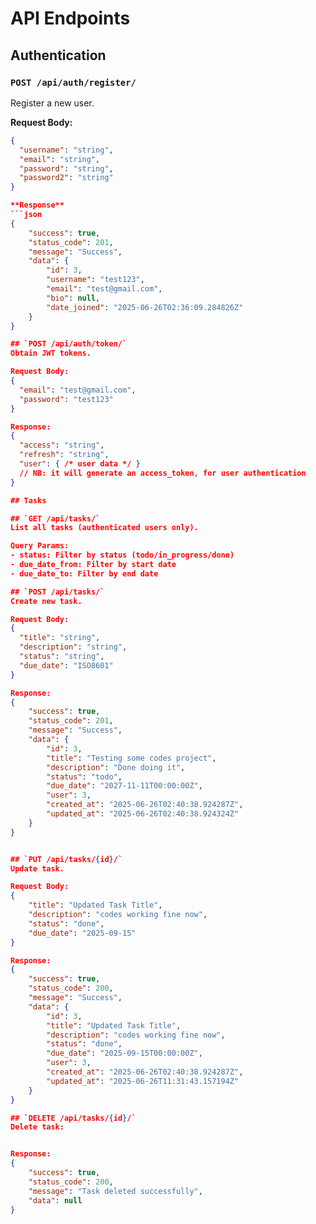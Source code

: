 
# API Endpoints
## Authentication
### `POST /api/auth/register/`
Register a new user.

**Request Body:**
```json
{
  "username": "string",
  "email": "string",
  "password": "string",
  "password2": "string"
}

**Response**
```json
{
    "success": true,
    "status_code": 201,
    "message": "Success",
    "data": {
        "id": 3,
        "username": "test123",
        "email": "test@gmail.com",
        "bio": null,
        "date_joined": "2025-06-26T02:36:09.284826Z"
    }
}

## `POST /api/auth/token/` 
Obtain JWT tokens.

Request Body:
{
  "email": "test@gmail.com",
  "password": "test123"
}

Response:
{
  "access": "string",
  "refresh": "string",
  "user": { /* user data */ } 
  // NB: it will generate an access_token, for user authentication
}

## Tasks

## `GET /api/tasks/`
List all tasks (authenticated users only).

Query Params:
- status: Filter by status (todo/in_progress/done)
- due_date_from: Filter by start date
- due_date_to: Filter by end date

## `POST /api/tasks/`
Create new task.

Request Body:
{
  "title": "string",
  "description": "string",
  "status": "string",
  "due_date": "ISO8601"
}

Response:
{
    "success": true,
    "status_code": 201,
    "message": "Success",
    "data": {
        "id": 3,
        "title": "Testing some codes project",
        "description": "Done doing it",
        "status": "todo",
        "due_date": "2027-11-11T00:00:00Z",
        "user": 3,
        "created_at": "2025-06-26T02:40:38.924287Z",
        "updated_at": "2025-06-26T02:40:38.924324Z"
    }
}


## `PUT /api/tasks/{id}/`
Update task.

Request Body:
{
    "title": "Updated Task Title",
    "description": "codes working fine now",
    "status": "done",
    "due_date": "2025-09-15"
}

Response:
{
    "success": true,
    "status_code": 200,
    "message": "Success",
    "data": {
        "id": 3,
        "title": "Updated Task Title",
        "description": "codes working fine now",
        "status": "done",
        "due_date": "2025-09-15T00:00:00Z",
        "user": 3,
        "created_at": "2025-06-26T02:40:38.924287Z",
        "updated_at": "2025-06-26T11:31:43.157194Z"
    }
}

## `DELETE /api/tasks/{id}/`
Delete task:


Response:
{
    "success": true,
    "status_code": 200,
    "message": "Task deleted successfully",
    "data": null
}